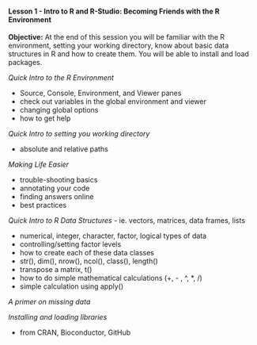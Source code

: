 #### Lesson 1 - Intro to R and R-Studio: Becoming Friends with the R Environment

**Objective:** At the end of this session you will be familiar with the R environment, setting your working directory, know about basic data structures in R and how to create them. You will be able to install and load packages.

*Quick Intro to the R Environment*

-   Source, Console, Environment, and Viewer panes
-   check out variables in the global environment and viewer
-   changing global options
-   how to get help

*Quick Intro to setting you working directory*

-   absolute and relative paths

*Making Life Easier*

-   trouble-shooting basics
-   annotating your code
-   finding answers online
-   best practices

*Quick Intro to R Data Structures* - ie. vectors, matrices, data frames, lists

-   numerical, integer, character, factor, logical types of data
-   controlling/setting factor levels
-   how to create each of these data classes
-   str(), dim(), nrow(), ncol(), class(), length()
-   transpose a matrix, t()
-   how to do simple mathematical calculations (+, - , ^, \*, /)
-   simple calculation using apply()

*A primer on missing data*

*Installing and loading libraries*

-   from CRAN, Bioconductor, GitHub
